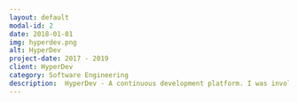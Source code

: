 ```yaml
---
layout: default
modal-id: 2
date: 2018-01-01
img: hyperdev.png
alt: HyperDev
project-date: 2017 - 2019
client: HyperDev
category: Software Engineering
description:  HyperDev - A continuous development platform. I was involved in HyperDev as co-founder, CTO and CFO. Together with a small team (5 people) we developed a cloud-based secure development platform (CI/CD) for devops teams. I was responsible for architecture and development of the software needed to run a CI/CD platform. Furthermore I was responsible for finances and coordination of support. Starting November 2019 HyperDev merged into one of its largest clients.
---
```

